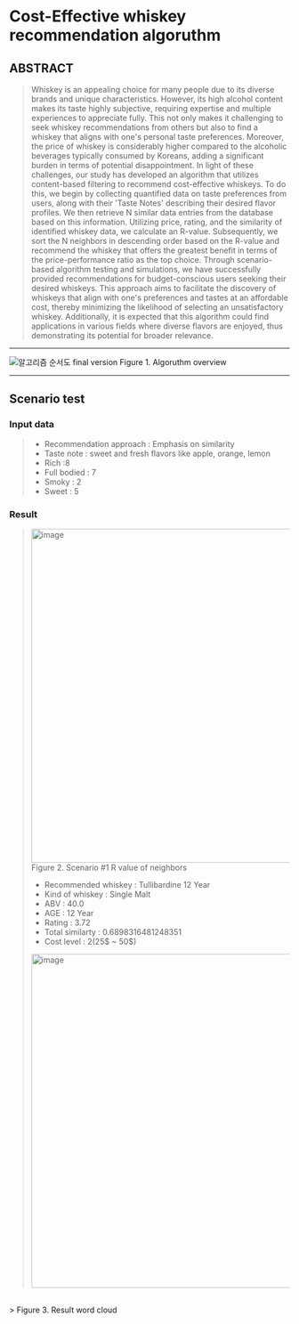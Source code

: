 # Cost-Effective whiskey recommendation algoruthm
## ABSTRACT
> Whiskey is an appealing choice for many people due to its diverse brands and unique characteristics. However, its high alcohol content makes its taste highly subjective, requiring expertise and multiple experiences to appreciate fully. This not only makes it challenging to seek whiskey recommendations from others but also to find a whiskey that aligns with one's personal taste preferences. Moreover, the price of whiskey is considerably higher compared to the alcoholic beverages typically consumed by Koreans, adding a significant burden in terms of potential disappointment.
In light of these challenges, our study has developed an algorithm that utilizes content-based filtering to recommend cost-effective whiskeys. To do this, we begin by collecting quantified data on taste preferences from users, along with their 'Taste Notes' describing their desired flavor profiles. We then retrieve N similar data entries from the database based on this information. Utilizing price, rating, and the similarity of identified whiskey data, we calculate an R-value. Subsequently, we sort the N neighbors in descending order based on the R-value and recommend the whiskey that offers the greatest benefit in terms of the price-performance ratio as the top choice.
Through scenario-based algorithm testing and simulations, we have successfully provided recommendations for budget-conscious users seeking their desired whiskeys. This approach aims to facilitate the discovery of whiskeys that align with one's preferences and tastes at an affordable cost, thereby minimizing the likelihood of selecting an unsatisfactory whiskey. Additionally, it is expected that this algorithm could find applications in various fields where diverse flavors are enjoyed, thus demonstrating its potential for broader relevance.

<hr>

![알고리즘 순서도 final version](https://github.com/sjc4197/Cost-Effective_whiskey_recommendation_algorithm/assets/63084925/75f42388-2c8c-44d4-83b8-26e2db7afd77)
Figure 1. Algoruthm overview

<hr>

## Scenario test

### Input data
> - Recommendation approach : Emphasis on similarity
> - Taste note : sweet and fresh flavors like apple, orange, lemon
> - Rich :8
> - Full bodied : 7
> - Smoky : 2
> - Sweet : 5

### Result
> <img width="600" alt="image" src="https://github.com/sjc4197/Cost-Effective_whiskey_recommendation_algorithm/assets/63084925/27f106bc-9827-4be4-ae1a-abb1810bf256"><br>
> Figure 2. Scenario #1 R value of neighbors
> - Recommended whiskey : Tullibardine 12 Year
> - Kind of whiskey : Single Malt
> - ABV : 40.0
> - AGE : 12 Year
> - Rating : 3.72
> - Total similarty : 0.6898316481248351
> - Cost level : 2(25$ ~ 50$)
> <img width="600" alt="image" src="https://github.com/sjc4197/Cost-Effective_whiskey_recommendation_algorithm/assets/63084925/e3c91e3d-336e-4512-8113-8a0f78a3ea0d">
<br>
> Figure 3. Result word cloud







